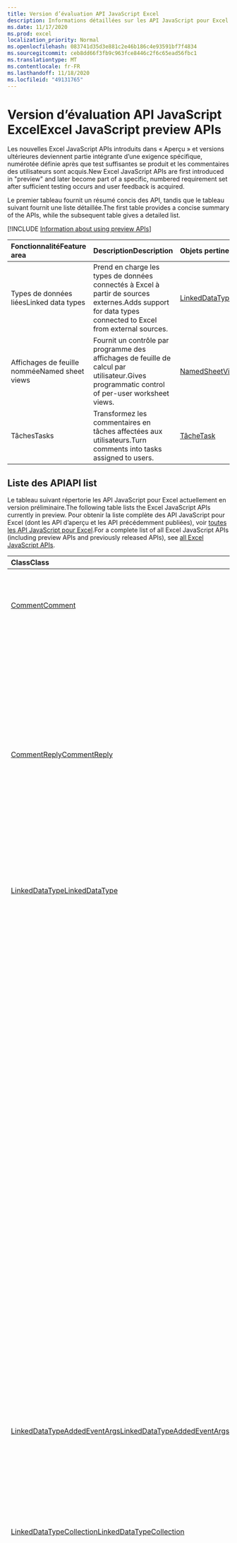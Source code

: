 ```yaml
---
title: Version d’évaluation API JavaScript Excel
description: Informations détaillées sur les API JavaScript pour Excel à venir.
ms.date: 11/17/2020
ms.prod: excel
localization_priority: Normal
ms.openlocfilehash: 083741d35d3e881c2e46b186c4e93591bf7f4834
ms.sourcegitcommit: ceb8dd66f3fb9c963fce8446c2f6c65ead56fbc1
ms.translationtype: MT
ms.contentlocale: fr-FR
ms.lasthandoff: 11/18/2020
ms.locfileid: "49131765"
---
```

# <a name="excel-javascript-preview-apis"></a><span data-ttu-id="0f1d9-103">Version d’évaluation API JavaScript Excel</span><span class="sxs-lookup"><span data-stu-id="0f1d9-103">Excel JavaScript preview APIs</span></span>

<span data-ttu-id="0f1d9-104">Les nouvelles Excel JavaScript APIs introduits dans « Aperçu » et versions ultérieures deviennent partie intégrante d’une exigence spécifique, numérotée définie après que test suffisantes se produit et les commentaires des utilisateurs sont acquis.</span><span class="sxs-lookup"><span data-stu-id="0f1d9-104">New Excel JavaScript APIs are first introduced in "preview" and later become part of a specific, numbered requirement set after sufficient testing occurs and user feedback is acquired.</span></span>

<span data-ttu-id="0f1d9-105">Le premier tableau fournit un résumé concis des API, tandis que le tableau suivant fournit une liste détaillée.</span><span class="sxs-lookup"><span data-stu-id="0f1d9-105">The first table provides a concise summary of the APIs, while the subsequent table gives a detailed list.</span></span>

[!INCLUDE [Information about using preview APIs](../../includes/using-preview-apis-host.md)]

| <span data-ttu-id="0f1d9-106">Fonctionnalité</span><span class="sxs-lookup"><span data-stu-id="0f1d9-106">Feature area</span></span> | <span data-ttu-id="0f1d9-107">Description</span><span class="sxs-lookup"><span data-stu-id="0f1d9-107">Description</span></span> | <span data-ttu-id="0f1d9-108">Objets pertinents</span><span class="sxs-lookup"><span data-stu-id="0f1d9-108">Relevant objects</span></span> |
|:--- |:--- |:--- |
| <span data-ttu-id="0f1d9-109">Types de données liées</span><span class="sxs-lookup"><span data-stu-id="0f1d9-109">Linked data types</span></span> | <span data-ttu-id="0f1d9-110">Prend en charge les types de données connectés à Excel à partir de sources externes.</span><span class="sxs-lookup"><span data-stu-id="0f1d9-110">Adds support for data types connected to Excel from external sources.</span></span> | [<span data-ttu-id="0f1d9-111">LinkedDataType</span><span class="sxs-lookup"><span data-stu-id="0f1d9-111">LinkedDataType</span></span>](/javascript/api/excel/excel.linkeddatatype)|
| <span data-ttu-id="0f1d9-112">Affichages de feuille nommée</span><span class="sxs-lookup"><span data-stu-id="0f1d9-112">Named sheet views</span></span> | <span data-ttu-id="0f1d9-113">Fournit un contrôle par programme des affichages de feuille de calcul par utilisateur.</span><span class="sxs-lookup"><span data-stu-id="0f1d9-113">Gives programmatic control of per-user worksheet views.</span></span> | [<span data-ttu-id="0f1d9-114">NamedSheetView</span><span class="sxs-lookup"><span data-stu-id="0f1d9-114">NamedSheetView</span></span>](/javascript/api/excel/excel.namedsheetview) |
| <span data-ttu-id="0f1d9-115">Tâches</span><span class="sxs-lookup"><span data-stu-id="0f1d9-115">Tasks</span></span> | <span data-ttu-id="0f1d9-116">Transformez les commentaires en tâches affectées aux utilisateurs.</span><span class="sxs-lookup"><span data-stu-id="0f1d9-116">Turn comments into tasks assigned to users.</span></span> | [<span data-ttu-id="0f1d9-117">Tâche</span><span class="sxs-lookup"><span data-stu-id="0f1d9-117">Task</span></span>](/javascript/api/excel/excel.task) |

## <a name="api-list"></a><span data-ttu-id="0f1d9-118">Liste des API</span><span class="sxs-lookup"><span data-stu-id="0f1d9-118">API list</span></span>

<span data-ttu-id="0f1d9-119">Le tableau suivant répertorie les API JavaScript pour Excel actuellement en version préliminaire.</span><span class="sxs-lookup"><span data-stu-id="0f1d9-119">The following table lists the Excel JavaScript APIs currently in preview.</span></span> <span data-ttu-id="0f1d9-120">Pour obtenir la liste complète des API JavaScript pour Excel (dont les API d’aperçu et les API précédemment publiées), voir [toutes les API JavaScript pour Excel](/javascript/api/excel?view=excel-js-preview&preserve-view=true).</span><span class="sxs-lookup"><span data-stu-id="0f1d9-120">For a complete list of all Excel JavaScript APIs (including preview APIs and previously released APIs), see [all Excel JavaScript APIs](/javascript/api/excel?view=excel-js-preview&preserve-view=true).</span></span>

| <span data-ttu-id="0f1d9-121">Class</span><span class="sxs-lookup"><span data-stu-id="0f1d9-121">Class</span></span> | <span data-ttu-id="0f1d9-122">Champs</span><span class="sxs-lookup"><span data-stu-id="0f1d9-122">Fields</span></span> | <span data-ttu-id="0f1d9-123">Description</span><span class="sxs-lookup"><span data-stu-id="0f1d9-123">Description</span></span> |
|:---|:---|:---|
|[<span data-ttu-id="0f1d9-124">Comment</span><span class="sxs-lookup"><span data-stu-id="0f1d9-124">Comment</span></span>](/javascript/api/excel/excel.comment)|[<span data-ttu-id="0f1d9-125">assignTask (email : chaîne)</span><span class="sxs-lookup"><span data-stu-id="0f1d9-125">assignTask(email: string)</span></span>](/javascript/api/excel/excel.comment#assigntask-email-)|<span data-ttu-id="0f1d9-126">Affecte la tâche jointe au commentaire à l’utilisateur donné en tant que cessionnaire unique.</span><span class="sxs-lookup"><span data-stu-id="0f1d9-126">Assigns the task attached to the comment to the given user as the sole assignee.</span></span>|
||[<span data-ttu-id="0f1d9-127">getTask()</span><span class="sxs-lookup"><span data-stu-id="0f1d9-127">getTask()</span></span>](/javascript/api/excel/excel.comment#gettask--)|<span data-ttu-id="0f1d9-128">Obtient la tâche associée à ce commentaire.</span><span class="sxs-lookup"><span data-stu-id="0f1d9-128">Gets the task associated with this comment.</span></span>|
||[<span data-ttu-id="0f1d9-129">getTaskOrNullObject()</span><span class="sxs-lookup"><span data-stu-id="0f1d9-129">getTaskOrNullObject()</span></span>](/javascript/api/excel/excel.comment#gettaskornullobject--)|<span data-ttu-id="0f1d9-130">Obtient la tâche associée à ce commentaire.</span><span class="sxs-lookup"><span data-stu-id="0f1d9-130">Gets the task associated with this comment.</span></span>|
|[<span data-ttu-id="0f1d9-131">CommentReply</span><span class="sxs-lookup"><span data-stu-id="0f1d9-131">CommentReply</span></span>](/javascript/api/excel/excel.commentreply)|[<span data-ttu-id="0f1d9-132">assignTask (email : chaîne)</span><span class="sxs-lookup"><span data-stu-id="0f1d9-132">assignTask(email: string)</span></span>](/javascript/api/excel/excel.commentreply#assigntask-email-)|<span data-ttu-id="0f1d9-133">Affecte la tâche jointe au commentaire à l’utilisateur donné en tant que cessionnaire unique.</span><span class="sxs-lookup"><span data-stu-id="0f1d9-133">Assigns the task attached to the comment to the given user as the sole assignee.</span></span>|
||[<span data-ttu-id="0f1d9-134">getTask()</span><span class="sxs-lookup"><span data-stu-id="0f1d9-134">getTask()</span></span>](/javascript/api/excel/excel.commentreply#gettask--)|<span data-ttu-id="0f1d9-135">Obtient la tâche associée à ce commentaire.</span><span class="sxs-lookup"><span data-stu-id="0f1d9-135">Gets the task associated with this comment.</span></span>|
||[<span data-ttu-id="0f1d9-136">getTaskOrNullObject()</span><span class="sxs-lookup"><span data-stu-id="0f1d9-136">getTaskOrNullObject()</span></span>](/javascript/api/excel/excel.commentreply#gettaskornullobject--)|<span data-ttu-id="0f1d9-137">Obtient la tâche associée à ce commentaire.</span><span class="sxs-lookup"><span data-stu-id="0f1d9-137">Gets the task associated with this comment.</span></span>|
|[<span data-ttu-id="0f1d9-138">LinkedDataType</span><span class="sxs-lookup"><span data-stu-id="0f1d9-138">LinkedDataType</span></span>](/javascript/api/excel/excel.linkeddatatype)|[<span data-ttu-id="0f1d9-139">dataProvider</span><span class="sxs-lookup"><span data-stu-id="0f1d9-139">dataProvider</span></span>](/javascript/api/excel/excel.linkeddatatype#dataprovider)|<span data-ttu-id="0f1d9-140">Nom du fournisseur de données pour le type de données liées.</span><span class="sxs-lookup"><span data-stu-id="0f1d9-140">The name of the data provider for the linked data type.</span></span>|
||[<span data-ttu-id="0f1d9-141">lastRefreshed</span><span class="sxs-lookup"><span data-stu-id="0f1d9-141">lastRefreshed</span></span>](/javascript/api/excel/excel.linkeddatatype#lastrefreshed)|<span data-ttu-id="0f1d9-142">Date et heure locales du fuseau horaire depuis l’ouverture du classeur lors de la dernière actualisation du type de données liées.</span><span class="sxs-lookup"><span data-stu-id="0f1d9-142">The local time-zone date and time since the workbook was opened when the linked data type was last refreshed.</span></span>|
||[<span data-ttu-id="0f1d9-143">name</span><span class="sxs-lookup"><span data-stu-id="0f1d9-143">name</span></span>](/javascript/api/excel/excel.linkeddatatype#name)|<span data-ttu-id="0f1d9-144">Nom du type de données liées.</span><span class="sxs-lookup"><span data-stu-id="0f1d9-144">The name of the linked data type.</span></span>|
||[<span data-ttu-id="0f1d9-145">periodicRefreshInterval</span><span class="sxs-lookup"><span data-stu-id="0f1d9-145">periodicRefreshInterval</span></span>](/javascript/api/excel/excel.linkeddatatype#periodicrefreshinterval)|<span data-ttu-id="0f1d9-146">Fréquence, en secondes, à laquelle le type de données liées est actualisé si `refreshMode` est défini sur « périodique ».</span><span class="sxs-lookup"><span data-stu-id="0f1d9-146">The frequency, in seconds, at which the linked data type is refreshed if `refreshMode` is set to "Periodic".</span></span>|
||[<span data-ttu-id="0f1d9-147">refreshMode</span><span class="sxs-lookup"><span data-stu-id="0f1d9-147">refreshMode</span></span>](/javascript/api/excel/excel.linkeddatatype#refreshmode)|<span data-ttu-id="0f1d9-148">Mécanisme par lequel les données du type de données liées sont récupérées.</span><span class="sxs-lookup"><span data-stu-id="0f1d9-148">The mechanism by which the data for the linked data type is retrieved.</span></span>|
||[<span data-ttu-id="0f1d9-149">serviceId</span><span class="sxs-lookup"><span data-stu-id="0f1d9-149">serviceId</span></span>](/javascript/api/excel/excel.linkeddatatype#serviceid)|<span data-ttu-id="0f1d9-150">ID unique du type de données liées.</span><span class="sxs-lookup"><span data-stu-id="0f1d9-150">The unique id of the linked data type.</span></span>|
||[<span data-ttu-id="0f1d9-151">supportedRefreshModes</span><span class="sxs-lookup"><span data-stu-id="0f1d9-151">supportedRefreshModes</span></span>](/javascript/api/excel/excel.linkeddatatype#supportedrefreshmodes)|<span data-ttu-id="0f1d9-152">Renvoie un tableau avec tous les modes d’actualisation pris en charge par le type de données liées.</span><span class="sxs-lookup"><span data-stu-id="0f1d9-152">Returns an array with all the refresh modes supported by the linked data type.</span></span>|
||[<span data-ttu-id="0f1d9-153">requestRefresh()</span><span class="sxs-lookup"><span data-stu-id="0f1d9-153">requestRefresh()</span></span>](/javascript/api/excel/excel.linkeddatatype#requestrefresh--)|<span data-ttu-id="0f1d9-154">Effectue une demande pour actualiser le type de données liées.</span><span class="sxs-lookup"><span data-stu-id="0f1d9-154">Makes a request to refresh the linked data type.</span></span>|
||[<span data-ttu-id="0f1d9-155">requestSetRefreshMode (refreshMode : Excel. LinkedDataTypeRefreshMode)</span><span class="sxs-lookup"><span data-stu-id="0f1d9-155">requestSetRefreshMode(refreshMode: Excel.LinkedDataTypeRefreshMode)</span></span>](/javascript/api/excel/excel.linkeddatatype#requestsetrefreshmode-refreshmode-)|<span data-ttu-id="0f1d9-156">Effectue une demande pour modifier le mode d’actualisation de ce type de données liées.</span><span class="sxs-lookup"><span data-stu-id="0f1d9-156">Makes a request to change the refresh mode for this linked data type.</span></span>|
|[<span data-ttu-id="0f1d9-157">LinkedDataTypeAddedEventArgs</span><span class="sxs-lookup"><span data-stu-id="0f1d9-157">LinkedDataTypeAddedEventArgs</span></span>](/javascript/api/excel/excel.linkeddatatypeaddedeventargs)|[<span data-ttu-id="0f1d9-158">serviceId</span><span class="sxs-lookup"><span data-stu-id="0f1d9-158">serviceId</span></span>](/javascript/api/excel/excel.linkeddatatypeaddedeventargs#serviceid)|<span data-ttu-id="0f1d9-159">ID unique du nouveau type de données liées.</span><span class="sxs-lookup"><span data-stu-id="0f1d9-159">The unique id of the new linked data type.</span></span>|
||[<span data-ttu-id="0f1d9-160">source</span><span class="sxs-lookup"><span data-stu-id="0f1d9-160">source</span></span>](/javascript/api/excel/excel.linkeddatatypeaddedeventargs#source)|<span data-ttu-id="0f1d9-161">Obtient la source de l’événement.</span><span class="sxs-lookup"><span data-stu-id="0f1d9-161">Gets the source of the event.</span></span>|
||[<span data-ttu-id="0f1d9-162">type</span><span class="sxs-lookup"><span data-stu-id="0f1d9-162">type</span></span>](/javascript/api/excel/excel.linkeddatatypeaddedeventargs#type)|<span data-ttu-id="0f1d9-163">Obtient le type de l’événement.</span><span class="sxs-lookup"><span data-stu-id="0f1d9-163">Gets the type of the event.</span></span>|
|[<span data-ttu-id="0f1d9-164">LinkedDataTypeCollection</span><span class="sxs-lookup"><span data-stu-id="0f1d9-164">LinkedDataTypeCollection</span></span>](/javascript/api/excel/excel.linkeddatatypecollection)|[<span data-ttu-id="0f1d9-165">getCount()</span><span class="sxs-lookup"><span data-stu-id="0f1d9-165">getCount()</span></span>](/javascript/api/excel/excel.linkeddatatypecollection#getcount--)|<span data-ttu-id="0f1d9-166">Obtient le nombre de types de données liées dans la collection.</span><span class="sxs-lookup"><span data-stu-id="0f1d9-166">Gets the number of linked data types in the collection.</span></span>|
||[<span data-ttu-id="0f1d9-167">getItem (Key : nombre)</span><span class="sxs-lookup"><span data-stu-id="0f1d9-167">getItem(key: number)</span></span>](/javascript/api/excel/excel.linkeddatatypecollection#getitem-key-)|<span data-ttu-id="0f1d9-168">Obtient un type de données liées par ID de service.</span><span class="sxs-lookup"><span data-stu-id="0f1d9-168">Gets a linked data type by service id.</span></span>|
||[<span data-ttu-id="0f1d9-169">getItemAt(index: number)</span><span class="sxs-lookup"><span data-stu-id="0f1d9-169">getItemAt(index: number)</span></span>](/javascript/api/excel/excel.linkeddatatypecollection#getitemat-index-)|<span data-ttu-id="0f1d9-170">Obtient un type de données liées par son index dans la collection.</span><span class="sxs-lookup"><span data-stu-id="0f1d9-170">Gets a linked data type by its index in the collection.</span></span>|
||[<span data-ttu-id="0f1d9-171">getItemOrNullObject (Key : nombre)</span><span class="sxs-lookup"><span data-stu-id="0f1d9-171">getItemOrNullObject(key: number)</span></span>](/javascript/api/excel/excel.linkeddatatypecollection#getitemornullobject-key-)|<span data-ttu-id="0f1d9-172">Obtient un type de données liées par ID.</span><span class="sxs-lookup"><span data-stu-id="0f1d9-172">Gets a linked data type by ID.</span></span>|
||[<span data-ttu-id="0f1d9-173">items</span><span class="sxs-lookup"><span data-stu-id="0f1d9-173">items</span></span>](/javascript/api/excel/excel.linkeddatatypecollection#items)|<span data-ttu-id="0f1d9-174">Obtient l’élément enfant chargé dans cette collection de sites.</span><span class="sxs-lookup"><span data-stu-id="0f1d9-174">Gets the loaded child items in this collection.</span></span>|
||[<span data-ttu-id="0f1d9-175">requestRefreshAll()</span><span class="sxs-lookup"><span data-stu-id="0f1d9-175">requestRefreshAll()</span></span>](/javascript/api/excel/excel.linkeddatatypecollection#requestrefreshall--)|<span data-ttu-id="0f1d9-176">Effectue une demande d’actualisation de tous les types de données liées dans la collection.</span><span class="sxs-lookup"><span data-stu-id="0f1d9-176">Makes a request to refresh all the linked data types in the collection.</span></span>|
|[<span data-ttu-id="0f1d9-177">NamedSheetView</span><span class="sxs-lookup"><span data-stu-id="0f1d9-177">NamedSheetView</span></span>](/javascript/api/excel/excel.namedsheetview)|[<span data-ttu-id="0f1d9-178">activate()</span><span class="sxs-lookup"><span data-stu-id="0f1d9-178">activate()</span></span>](/javascript/api/excel/excel.namedsheetview#activate--)|<span data-ttu-id="0f1d9-179">Active l’affichage tableau.</span><span class="sxs-lookup"><span data-stu-id="0f1d9-179">Activates this sheet view.</span></span>|
||[<span data-ttu-id="0f1d9-180">delete()</span><span class="sxs-lookup"><span data-stu-id="0f1d9-180">delete()</span></span>](/javascript/api/excel/excel.namedsheetview#delete--)|<span data-ttu-id="0f1d9-181">Supprime l’affichage tableau de la feuille de calcul.</span><span class="sxs-lookup"><span data-stu-id="0f1d9-181">Removes the sheet view from the worksheet.</span></span>|
||[<span data-ttu-id="0f1d9-182">doublon (Name ?: String)</span><span class="sxs-lookup"><span data-stu-id="0f1d9-182">duplicate(name?: string)</span></span>](/javascript/api/excel/excel.namedsheetview#duplicate-name-)|<span data-ttu-id="0f1d9-183">Crée une copie de l’affichage de cette feuille.</span><span class="sxs-lookup"><span data-stu-id="0f1d9-183">Creates a copy of this sheet view.</span></span>|
||[<span data-ttu-id="0f1d9-184">name</span><span class="sxs-lookup"><span data-stu-id="0f1d9-184">name</span></span>](/javascript/api/excel/excel.namedsheetview#name)|<span data-ttu-id="0f1d9-185">Obtient ou définit le nom de l’affichage tableau.</span><span class="sxs-lookup"><span data-stu-id="0f1d9-185">Gets or sets the name of the sheet view.</span></span>|
|[<span data-ttu-id="0f1d9-186">NamedSheetViewCollection</span><span class="sxs-lookup"><span data-stu-id="0f1d9-186">NamedSheetViewCollection</span></span>](/javascript/api/excel/excel.namedsheetviewcollection)|[<span data-ttu-id="0f1d9-187">add(name: string)</span><span class="sxs-lookup"><span data-stu-id="0f1d9-187">add(name: string)</span></span>](/javascript/api/excel/excel.namedsheetviewcollection#add-name-)|<span data-ttu-id="0f1d9-188">Crée une nouvelle vue de feuille portant le nom donné.</span><span class="sxs-lookup"><span data-stu-id="0f1d9-188">Creates a new sheet view with the given name.</span></span>|
||[<span data-ttu-id="0f1d9-189">enterTemporary()</span><span class="sxs-lookup"><span data-stu-id="0f1d9-189">enterTemporary()</span></span>](/javascript/api/excel/excel.namedsheetviewcollection#entertemporary--)|<span data-ttu-id="0f1d9-190">Crée et active un nouvel affichage de tableau temporaire.</span><span class="sxs-lookup"><span data-stu-id="0f1d9-190">Creates and activates a new temporary sheet view.</span></span>|
||[<span data-ttu-id="0f1d9-191">Exit ()</span><span class="sxs-lookup"><span data-stu-id="0f1d9-191">exit()</span></span>](/javascript/api/excel/excel.namedsheetviewcollection#exit--)|<span data-ttu-id="0f1d9-192">Quitte l’affichage de la feuille active.</span><span class="sxs-lookup"><span data-stu-id="0f1d9-192">Exits the currently active sheet view.</span></span>|
||[<span data-ttu-id="0f1d9-193">getActive()</span><span class="sxs-lookup"><span data-stu-id="0f1d9-193">getActive()</span></span>](/javascript/api/excel/excel.namedsheetviewcollection#getactive--)|<span data-ttu-id="0f1d9-194">Obtient l’affichage de la feuille actuellement actif de la feuille de calcul.</span><span class="sxs-lookup"><span data-stu-id="0f1d9-194">Gets the worksheet's currently active sheet view.</span></span>|
||[<span data-ttu-id="0f1d9-195">getCount()</span><span class="sxs-lookup"><span data-stu-id="0f1d9-195">getCount()</span></span>](/javascript/api/excel/excel.namedsheetviewcollection#getcount--)|<span data-ttu-id="0f1d9-196">Obtient le nombre d’affichages de feuille dans cette feuille de calcul.</span><span class="sxs-lookup"><span data-stu-id="0f1d9-196">Gets the number of sheet views in this worksheet.</span></span>|
||[<span data-ttu-id="0f1d9-197">getItem(key: string)</span><span class="sxs-lookup"><span data-stu-id="0f1d9-197">getItem(key: string)</span></span>](/javascript/api/excel/excel.namedsheetviewcollection#getitem-key-)|<span data-ttu-id="0f1d9-198">Obtient un affichage tableau à l’aide de son nom.</span><span class="sxs-lookup"><span data-stu-id="0f1d9-198">Gets a sheet view using its name.</span></span>|
||[<span data-ttu-id="0f1d9-199">getItemAt(index: number)</span><span class="sxs-lookup"><span data-stu-id="0f1d9-199">getItemAt(index: number)</span></span>](/javascript/api/excel/excel.namedsheetviewcollection#getitemat-index-)|<span data-ttu-id="0f1d9-200">Obtient un affichage feuille par son index dans la collection.</span><span class="sxs-lookup"><span data-stu-id="0f1d9-200">Gets a sheet view by its index in the collection.</span></span>|
||[<span data-ttu-id="0f1d9-201">items</span><span class="sxs-lookup"><span data-stu-id="0f1d9-201">items</span></span>](/javascript/api/excel/excel.namedsheetviewcollection#items)|<span data-ttu-id="0f1d9-202">Obtient l’élément enfant chargé dans cette collection de sites.</span><span class="sxs-lookup"><span data-stu-id="0f1d9-202">Gets the loaded child items in this collection.</span></span>|
|[<span data-ttu-id="0f1d9-203">PivotLayout</span><span class="sxs-lookup"><span data-stu-id="0f1d9-203">PivotLayout</span></span>](/javascript/api/excel/excel.pivotlayout)|[<span data-ttu-id="0f1d9-204">altTextDescription</span><span class="sxs-lookup"><span data-stu-id="0f1d9-204">altTextDescription</span></span>](/javascript/api/excel/excel.pivotlayout#alttextdescription)|<span data-ttu-id="0f1d9-205">Description du texte de remplacement du tableau croisé dynamique.</span><span class="sxs-lookup"><span data-stu-id="0f1d9-205">The alt text description of the PivotTable.</span></span>|
||[<span data-ttu-id="0f1d9-206">altTextTitle</span><span class="sxs-lookup"><span data-stu-id="0f1d9-206">altTextTitle</span></span>](/javascript/api/excel/excel.pivotlayout#alttexttitle)|<span data-ttu-id="0f1d9-207">Titre de texte de remplacement du tableau croisé dynamique.</span><span class="sxs-lookup"><span data-stu-id="0f1d9-207">The alt text title of the PivotTable.</span></span>|
||[<span data-ttu-id="0f1d9-208">displayBlankLineAfterEachItem (Display : Boolean)</span><span class="sxs-lookup"><span data-stu-id="0f1d9-208">displayBlankLineAfterEachItem(display: boolean)</span></span>](/javascript/api/excel/excel.pivotlayout#displayblanklineaftereachitem-display-)|<span data-ttu-id="0f1d9-209">Définit si une ligne vide doit être affichée après chaque élément.</span><span class="sxs-lookup"><span data-stu-id="0f1d9-209">Sets whether or not to display a blank line after each item.</span></span>|
||[<span data-ttu-id="0f1d9-210">emptyCellText</span><span class="sxs-lookup"><span data-stu-id="0f1d9-210">emptyCellText</span></span>](/javascript/api/excel/excel.pivotlayout#emptycelltext)|<span data-ttu-id="0f1d9-211">Texte qui est rempli automatiquement dans une cellule vide du tableau croisé dynamique si `fillEmptyCells == true` .</span><span class="sxs-lookup"><span data-stu-id="0f1d9-211">The text that is automatically filled into any empty cell in the PivotTable if `fillEmptyCells == true`.</span></span>|
||[<span data-ttu-id="0f1d9-212">fillEmptyCells</span><span class="sxs-lookup"><span data-stu-id="0f1d9-212">fillEmptyCells</span></span>](/javascript/api/excel/excel.pivotlayout#fillemptycells)|<span data-ttu-id="0f1d9-213">Indique si les cellules vides dans le tableau croisé dynamique doivent être renseignées avec le `emptyCellText` .</span><span class="sxs-lookup"><span data-stu-id="0f1d9-213">Specifies whether empty cells in the PivotTable should be populated with the `emptyCellText`.</span></span>|
||[<span data-ttu-id="0f1d9-214">getCell(dataHierarchy: DataPivotHierarchy \| string, rowItems: Array<PivotItem \| string>, columnItems: Array<PivotItem \| string>)</span><span class="sxs-lookup"><span data-stu-id="0f1d9-214">getCell(dataHierarchy: DataPivotHierarchy \| string, rowItems: Array<PivotItem \| string>, columnItems: Array<PivotItem \| string>)</span></span>](/javascript/api/excel/excel.pivotlayout#getcell-datahierarchy--rowitems--columnitems-)|<span data-ttu-id="0f1d9-215">Obtient une cellule unique dans le tableau croisé dynamique basé sur une hiérarchie de données ainsi que les éléments de ligne et de colonne de leurs hiérarchies respectives.</span><span class="sxs-lookup"><span data-stu-id="0f1d9-215">Gets a unique cell in the PivotTable based on a data hierarchy and the row and column items of their respective hierarchies.</span></span>|
||[<span data-ttu-id="0f1d9-216">pivotStyle</span><span class="sxs-lookup"><span data-stu-id="0f1d9-216">pivotStyle</span></span>](/javascript/api/excel/excel.pivotlayout#pivotstyle)|<span data-ttu-id="0f1d9-217">Style appliqué au tableau croisé dynamique.</span><span class="sxs-lookup"><span data-stu-id="0f1d9-217">The style applied to the PivotTable.</span></span>|
||[<span data-ttu-id="0f1d9-218">repeatAllItemLabels (repeatLabels : booléen)</span><span class="sxs-lookup"><span data-stu-id="0f1d9-218">repeatAllItemLabels(repeatLabels: boolean)</span></span>](/javascript/api/excel/excel.pivotlayout#repeatallitemlabels-repeatlabels-)|<span data-ttu-id="0f1d9-219">Définit le paramètre « répéter toutes les étiquettes d’éléments » sur tous les champs du tableau croisé dynamique.</span><span class="sxs-lookup"><span data-stu-id="0f1d9-219">Sets the "repeat all item labels" setting across all fields in the PivotTable.</span></span>|
||[<span data-ttu-id="0f1d9-220">setStyle (style : String \| PivotTableStyle \| BuiltInPivotTableStyle)</span><span class="sxs-lookup"><span data-stu-id="0f1d9-220">setStyle(style: string \| PivotTableStyle \| BuiltInPivotTableStyle)</span></span>](/javascript/api/excel/excel.pivotlayout#setstyle-style-)|<span data-ttu-id="0f1d9-221">Définit le style appliqué au tableau croisé dynamique.</span><span class="sxs-lookup"><span data-stu-id="0f1d9-221">Sets the style applied to the PivotTable.</span></span>|
||[<span data-ttu-id="0f1d9-222">showFieldHeaders</span><span class="sxs-lookup"><span data-stu-id="0f1d9-222">showFieldHeaders</span></span>](/javascript/api/excel/excel.pivotlayout#showfieldheaders)|<span data-ttu-id="0f1d9-223">Indique si le tableau croisé dynamique affiche les en-têtes de champ (légendes de champ et listes déroulantes de filtre).</span><span class="sxs-lookup"><span data-stu-id="0f1d9-223">Specifies whether the PivotTable displays field headers (field captions and filter drop-downs).</span></span>|
|[<span data-ttu-id="0f1d9-224">PivotTable</span><span class="sxs-lookup"><span data-stu-id="0f1d9-224">PivotTable</span></span>](/javascript/api/excel/excel.pivottable)|[<span data-ttu-id="0f1d9-225">refreshOnOpen</span><span class="sxs-lookup"><span data-stu-id="0f1d9-225">refreshOnOpen</span></span>](/javascript/api/excel/excel.pivottable#refreshonopen)|<span data-ttu-id="0f1d9-226">Indique si le tableau croisé dynamique est actualisé lors de l’ouverture du classeur.</span><span class="sxs-lookup"><span data-stu-id="0f1d9-226">Specifies whether the PivotTable refreshes when the workbook opens.</span></span>|
|[<span data-ttu-id="0f1d9-227">Range</span><span class="sxs-lookup"><span data-stu-id="0f1d9-227">Range</span></span>](/javascript/api/excel/excel.range)|[<span data-ttu-id="0f1d9-228">getPrecedents()</span><span class="sxs-lookup"><span data-stu-id="0f1d9-228">getPrecedents()</span></span>](/javascript/api/excel/excel.range#getprecedents--)|<span data-ttu-id="0f1d9-229">Renvoie un `WorkbookRangeAreas` Object qui représente la plage contenant tous les antécédents d’une cellule dans une même feuille de calcul ou dans plusieurs feuilles de calcul.</span><span class="sxs-lookup"><span data-stu-id="0f1d9-229">Returns a `WorkbookRangeAreas` object that represents the range containing all the precedents of a cell in same worksheet or in multiple worksheets.</span></span>|
|[<span data-ttu-id="0f1d9-230">RefreshModeChangedEventArgs</span><span class="sxs-lookup"><span data-stu-id="0f1d9-230">RefreshModeChangedEventArgs</span></span>](/javascript/api/excel/excel.refreshmodechangedeventargs)|[<span data-ttu-id="0f1d9-231">refreshMode</span><span class="sxs-lookup"><span data-stu-id="0f1d9-231">refreshMode</span></span>](/javascript/api/excel/excel.refreshmodechangedeventargs#refreshmode)|<span data-ttu-id="0f1d9-232">Mode d’actualisation du type de données liées.</span><span class="sxs-lookup"><span data-stu-id="0f1d9-232">The linked data type refresh mode.</span></span>|
||[<span data-ttu-id="0f1d9-233">serviceId</span><span class="sxs-lookup"><span data-stu-id="0f1d9-233">serviceId</span></span>](/javascript/api/excel/excel.refreshmodechangedeventargs#serviceid)|<span data-ttu-id="0f1d9-234">ID unique de l’objet dont le mode d’actualisation a été modifié.</span><span class="sxs-lookup"><span data-stu-id="0f1d9-234">The unique id of the object whose refresh mode was changed.</span></span>|
||[<span data-ttu-id="0f1d9-235">source</span><span class="sxs-lookup"><span data-stu-id="0f1d9-235">source</span></span>](/javascript/api/excel/excel.refreshmodechangedeventargs#source)|<span data-ttu-id="0f1d9-236">Obtient la source de l’événement.</span><span class="sxs-lookup"><span data-stu-id="0f1d9-236">Gets the source of the event.</span></span>|
||[<span data-ttu-id="0f1d9-237">type</span><span class="sxs-lookup"><span data-stu-id="0f1d9-237">type</span></span>](/javascript/api/excel/excel.refreshmodechangedeventargs#type)|<span data-ttu-id="0f1d9-238">Obtient le type de l’événement.</span><span class="sxs-lookup"><span data-stu-id="0f1d9-238">Gets the type of the event.</span></span>|
|[<span data-ttu-id="0f1d9-239">RefreshRequestCompletedEventArgs</span><span class="sxs-lookup"><span data-stu-id="0f1d9-239">RefreshRequestCompletedEventArgs</span></span>](/javascript/api/excel/excel.refreshrequestcompletedeventargs)|[<span data-ttu-id="0f1d9-240">Actualisé</span><span class="sxs-lookup"><span data-stu-id="0f1d9-240">refreshed</span></span>](/javascript/api/excel/excel.refreshrequestcompletedeventargs#refreshed)|<span data-ttu-id="0f1d9-241">Indique si la demande d’actualisation a réussi.</span><span class="sxs-lookup"><span data-stu-id="0f1d9-241">Indicates if the request to refresh was successful.</span></span>|
||[<span data-ttu-id="0f1d9-242">serviceId</span><span class="sxs-lookup"><span data-stu-id="0f1d9-242">serviceId</span></span>](/javascript/api/excel/excel.refreshrequestcompletedeventargs#serviceid)|<span data-ttu-id="0f1d9-243">ID unique de l’objet dont la demande d’actualisation a été exécutée.</span><span class="sxs-lookup"><span data-stu-id="0f1d9-243">The unique id of the object whose refresh request was completed.</span></span>|
||[<span data-ttu-id="0f1d9-244">source</span><span class="sxs-lookup"><span data-stu-id="0f1d9-244">source</span></span>](/javascript/api/excel/excel.refreshrequestcompletedeventargs#source)|<span data-ttu-id="0f1d9-245">Obtient la source de l’événement.</span><span class="sxs-lookup"><span data-stu-id="0f1d9-245">Gets the source of the event.</span></span>|
||[<span data-ttu-id="0f1d9-246">type</span><span class="sxs-lookup"><span data-stu-id="0f1d9-246">type</span></span>](/javascript/api/excel/excel.refreshrequestcompletedeventargs#type)|<span data-ttu-id="0f1d9-247">Obtient le type de l’événement.</span><span class="sxs-lookup"><span data-stu-id="0f1d9-247">Gets the type of the event.</span></span>|
||[<span data-ttu-id="0f1d9-248">affichés</span><span class="sxs-lookup"><span data-stu-id="0f1d9-248">warnings</span></span>](/javascript/api/excel/excel.refreshrequestcompletedeventargs#warnings)|<span data-ttu-id="0f1d9-249">Tableau qui contient tous les avertissements générés à partir de la demande d’actualisation.</span><span class="sxs-lookup"><span data-stu-id="0f1d9-249">An array that contains any warnings generated from the refresh request.</span></span>|
|[<span data-ttu-id="0f1d9-250">ShapeCollection</span><span class="sxs-lookup"><span data-stu-id="0f1d9-250">ShapeCollection</span></span>](/javascript/api/excel/excel.shapecollection)|[<span data-ttu-id="0f1d9-251">addSvg(xml: string)</span><span class="sxs-lookup"><span data-stu-id="0f1d9-251">addSvg(xml: string)</span></span>](/javascript/api/excel/excel.shapecollection#addsvg-xml-)|<span data-ttu-id="0f1d9-252">Crée un graphique de fichiers SVG (SVG) à partir d’une chaîne XML et il est ajouté à la feuille de calcul.</span><span class="sxs-lookup"><span data-stu-id="0f1d9-252">Creates a scalable vector graphic (SVG) from an XML string and adds it to the worksheet.</span></span>|
|[<span data-ttu-id="0f1d9-253">Segment</span><span class="sxs-lookup"><span data-stu-id="0f1d9-253">Slicer</span></span>](/javascript/api/excel/excel.slicer)|[<span data-ttu-id="0f1d9-254">nameInFormula</span><span class="sxs-lookup"><span data-stu-id="0f1d9-254">nameInFormula</span></span>](/javascript/api/excel/excel.slicer#nameinformula)|<span data-ttu-id="0f1d9-255">Représente le nom du segment utilisé dans la formule.</span><span class="sxs-lookup"><span data-stu-id="0f1d9-255">Represents the slicer name used in the formula.</span></span>|
||[<span data-ttu-id="0f1d9-256">slicerStyle</span><span class="sxs-lookup"><span data-stu-id="0f1d9-256">slicerStyle</span></span>](/javascript/api/excel/excel.slicer#slicerstyle)|<span data-ttu-id="0f1d9-257">Style appliqué au Slicer.</span><span class="sxs-lookup"><span data-stu-id="0f1d9-257">The style applied to the Slicer.</span></span>|
||[<span data-ttu-id="0f1d9-258">setStyle (style : String \| SlicerStyle \| BuiltInSlicerStyle)</span><span class="sxs-lookup"><span data-stu-id="0f1d9-258">setStyle(style: string \| SlicerStyle \| BuiltInSlicerStyle)</span></span>](/javascript/api/excel/excel.slicer#setstyle-style-)|<span data-ttu-id="0f1d9-259">Définit le style appliqué au segment.</span><span class="sxs-lookup"><span data-stu-id="0f1d9-259">Sets the style applied to the slicer.</span></span>|
|[<span data-ttu-id="0f1d9-260">Table</span><span class="sxs-lookup"><span data-stu-id="0f1d9-260">Table</span></span>](/javascript/api/excel/excel.table)|[<span data-ttu-id="0f1d9-261">clearStyle()</span><span class="sxs-lookup"><span data-stu-id="0f1d9-261">clearStyle()</span></span>](/javascript/api/excel/excel.table#clearstyle--)|<span data-ttu-id="0f1d9-262">Modifie le tableau pour utiliser le style de tableau par défaut.</span><span class="sxs-lookup"><span data-stu-id="0f1d9-262">Changes the table to use the default table style.</span></span>|
||[<span data-ttu-id="0f1d9-263">onFiltered</span><span class="sxs-lookup"><span data-stu-id="0f1d9-263">onFiltered</span></span>](/javascript/api/excel/excel.table#onfiltered)|<span data-ttu-id="0f1d9-264">Se produit lorsque le filtre est appliqué sur une table spécifique.</span><span class="sxs-lookup"><span data-stu-id="0f1d9-264">Occurs when filter is applied on a specific table.</span></span>|
||[<span data-ttu-id="0f1d9-265">tableStyle</span><span class="sxs-lookup"><span data-stu-id="0f1d9-265">tableStyle</span></span>](/javascript/api/excel/excel.table#tablestyle)|<span data-ttu-id="0f1d9-266">Style appliqué au tableau.</span><span class="sxs-lookup"><span data-stu-id="0f1d9-266">The style applied to the Table.</span></span>|
||[<span data-ttu-id="0f1d9-267">setStyle (style : String \| TableStyle \| BuiltInTableStyle)</span><span class="sxs-lookup"><span data-stu-id="0f1d9-267">setStyle(style: string \| TableStyle \| BuiltInTableStyle)</span></span>](/javascript/api/excel/excel.table#setstyle-style-)|<span data-ttu-id="0f1d9-268">Définit le style appliqué au tableau.</span><span class="sxs-lookup"><span data-stu-id="0f1d9-268">Sets the style applied to the table.</span></span>|
|[<span data-ttu-id="0f1d9-269">TableCollection</span><span class="sxs-lookup"><span data-stu-id="0f1d9-269">TableCollection</span></span>](/javascript/api/excel/excel.tablecollection)|[<span data-ttu-id="0f1d9-270">onFiltered</span><span class="sxs-lookup"><span data-stu-id="0f1d9-270">onFiltered</span></span>](/javascript/api/excel/excel.tablecollection#onfiltered)|<span data-ttu-id="0f1d9-271">Se produit lorsque le filtre est appliqué sur n’importe quel tableau dans un classeur ou une feuille de calcul.</span><span class="sxs-lookup"><span data-stu-id="0f1d9-271">Occurs when filter is applied on any table in a workbook, or a worksheet.</span></span>|
|[<span data-ttu-id="0f1d9-272">TableFilteredEventArgs</span><span class="sxs-lookup"><span data-stu-id="0f1d9-272">TableFilteredEventArgs</span></span>](/javascript/api/excel/excel.tablefilteredeventargs)|[<span data-ttu-id="0f1d9-273">tableId</span><span class="sxs-lookup"><span data-stu-id="0f1d9-273">tableId</span></span>](/javascript/api/excel/excel.tablefilteredeventargs#tableid)|<span data-ttu-id="0f1d9-274">Obtient l’ID de la table dans laquelle le filtre est appliqué.</span><span class="sxs-lookup"><span data-stu-id="0f1d9-274">Gets the id of the table in which the filter is applied.</span></span>|
||[<span data-ttu-id="0f1d9-275">type</span><span class="sxs-lookup"><span data-stu-id="0f1d9-275">type</span></span>](/javascript/api/excel/excel.tablefilteredeventargs#type)|<span data-ttu-id="0f1d9-276">Obtient le type de l’événement.</span><span class="sxs-lookup"><span data-stu-id="0f1d9-276">Gets the type of the event.</span></span>|
||[<span data-ttu-id="0f1d9-277">worksheetId</span><span class="sxs-lookup"><span data-stu-id="0f1d9-277">worksheetId</span></span>](/javascript/api/excel/excel.tablefilteredeventargs#worksheetid)|<span data-ttu-id="0f1d9-278">Obtient l’ID de la feuille de calcul qui contient le tableau.</span><span class="sxs-lookup"><span data-stu-id="0f1d9-278">Gets the id of the worksheet which contains the table.</span></span>|
|[<span data-ttu-id="0f1d9-279">Tâche</span><span class="sxs-lookup"><span data-stu-id="0f1d9-279">Task</span></span>](/javascript/api/excel/excel.task)|[<span data-ttu-id="0f1d9-280">addAssignee (email : chaîne)</span><span class="sxs-lookup"><span data-stu-id="0f1d9-280">addAssignee(email: string)</span></span>](/javascript/api/excel/excel.task#addassignee-email-)|<span data-ttu-id="0f1d9-281">Ajoute un cessionnaire à la tâche.</span><span class="sxs-lookup"><span data-stu-id="0f1d9-281">Adds an assignee to the task.</span></span>|
||[<span data-ttu-id="0f1d9-282">applyChanges (taskChanges : Excel. TaskChanges)</span><span class="sxs-lookup"><span data-stu-id="0f1d9-282">applyChanges(taskChanges: Excel.TaskChanges)</span></span>](/javascript/api/excel/excel.task#applychanges-taskchanges-)|<span data-ttu-id="0f1d9-283">Applique les modifications apportées à la tâche.</span><span class="sxs-lookup"><span data-stu-id="0f1d9-283">Applies the given changes to the task.</span></span>|
||[<span data-ttu-id="0f1d9-284">utilisateurs</span><span class="sxs-lookup"><span data-stu-id="0f1d9-284">assignees</span></span>](/javascript/api/excel/excel.task#assignees)|<span data-ttu-id="0f1d9-285">Obtient les utilisateurs auxquels la tâche est affectée.</span><span class="sxs-lookup"><span data-stu-id="0f1d9-285">Gets the users to whom the task is assigned.</span></span>|
||[<span data-ttu-id="0f1d9-286">comment</span><span class="sxs-lookup"><span data-stu-id="0f1d9-286">comment</span></span>](/javascript/api/excel/excel.task#comment)|<span data-ttu-id="0f1d9-287">Obtient le commentaire associé à la tâche.</span><span class="sxs-lookup"><span data-stu-id="0f1d9-287">Gets the comment associated with the task.</span></span>|
||[<span data-ttu-id="0f1d9-288">dueDate</span><span class="sxs-lookup"><span data-stu-id="0f1d9-288">dueDate</span></span>](/javascript/api/excel/excel.task#duedate)|<span data-ttu-id="0f1d9-289">Obtient la date et l’heure d’échéance de la tâche.</span><span class="sxs-lookup"><span data-stu-id="0f1d9-289">Gets the date and time the task is due.</span></span>|
||[<span data-ttu-id="0f1d9-290">historyRecords</span><span class="sxs-lookup"><span data-stu-id="0f1d9-290">historyRecords</span></span>](/javascript/api/excel/excel.task#historyrecords)|<span data-ttu-id="0f1d9-291">Obtient les enregistrements d’historique de la tâche.</span><span class="sxs-lookup"><span data-stu-id="0f1d9-291">Gets the history records of the task.</span></span>|
||[<span data-ttu-id="0f1d9-292">id</span><span class="sxs-lookup"><span data-stu-id="0f1d9-292">id</span></span>](/javascript/api/excel/excel.task#id)|<span data-ttu-id="0f1d9-293">Obtient l’ID de la tâche.</span><span class="sxs-lookup"><span data-stu-id="0f1d9-293">Gets the id of the task.</span></span>|
||[<span data-ttu-id="0f1d9-294">percentComplete</span><span class="sxs-lookup"><span data-stu-id="0f1d9-294">percentComplete</span></span>](/javascript/api/excel/excel.task#percentcomplete)|<span data-ttu-id="0f1d9-295">Obtient le pourcentage d’achèvement de la tâche.</span><span class="sxs-lookup"><span data-stu-id="0f1d9-295">Gets the completion percentage of the task.</span></span>|
||[<span data-ttu-id="0f1d9-296">priorité</span><span class="sxs-lookup"><span data-stu-id="0f1d9-296">priority</span></span>](/javascript/api/excel/excel.task#priority)|<span data-ttu-id="0f1d9-297">Obtient la priorité de la tâche.</span><span class="sxs-lookup"><span data-stu-id="0f1d9-297">Gets the priority of the task.</span></span>|
||[<span data-ttu-id="0f1d9-298">startDate</span><span class="sxs-lookup"><span data-stu-id="0f1d9-298">startDate</span></span>](/javascript/api/excel/excel.task#startdate)|<span data-ttu-id="0f1d9-299">Obtient la date et l’heure de début de la tâche.</span><span class="sxs-lookup"><span data-stu-id="0f1d9-299">Gets the date and time the task should start.</span></span>|
||[<span data-ttu-id="0f1d9-300">title</span><span class="sxs-lookup"><span data-stu-id="0f1d9-300">title</span></span>](/javascript/api/excel/excel.task#title)|<span data-ttu-id="0f1d9-301">Obtient le titre de la tâche.</span><span class="sxs-lookup"><span data-stu-id="0f1d9-301">Gets title of the task.</span></span>|
||[<span data-ttu-id="0f1d9-302">removeAllAssignees()</span><span class="sxs-lookup"><span data-stu-id="0f1d9-302">removeAllAssignees()</span></span>](/javascript/api/excel/excel.task#removeallassignees--)|<span data-ttu-id="0f1d9-303">Supprime tous les utilisateurs de la tâche.</span><span class="sxs-lookup"><span data-stu-id="0f1d9-303">Removes all assignees from the task.</span></span>|
||[<span data-ttu-id="0f1d9-304">removeAssignee (email : chaîne)</span><span class="sxs-lookup"><span data-stu-id="0f1d9-304">removeAssignee(email: string)</span></span>](/javascript/api/excel/excel.task#removeassignee-email-)|<span data-ttu-id="0f1d9-305">Supprime une personne affectée de la tâche.</span><span class="sxs-lookup"><span data-stu-id="0f1d9-305">Removes an assignee from the task.</span></span>|
||[<span data-ttu-id="0f1d9-306">setPercentComplete (percentComplete : Number)</span><span class="sxs-lookup"><span data-stu-id="0f1d9-306">setPercentComplete(percentComplete: number)</span></span>](/javascript/api/excel/excel.task#setpercentcomplete-percentcomplete-)|<span data-ttu-id="0f1d9-307">Modifie l’exécution de la tâche.</span><span class="sxs-lookup"><span data-stu-id="0f1d9-307">Changes the completion of the task.</span></span>|
||[<span data-ttu-id="0f1d9-308">setPriority (priorité : nombre)</span><span class="sxs-lookup"><span data-stu-id="0f1d9-308">setPriority(priority: number)</span></span>](/javascript/api/excel/excel.task#setpriority-priority-)|<span data-ttu-id="0f1d9-309">Modifie la priorité de la tâche.</span><span class="sxs-lookup"><span data-stu-id="0f1d9-309">Changes the priority of the task.</span></span>|
||[<span data-ttu-id="0f1d9-310">setStartDateAndDueDate (DateDébut : date, dueDate : date)</span><span class="sxs-lookup"><span data-stu-id="0f1d9-310">setStartDateAndDueDate(startDate: Date, dueDate: Date)</span></span>](/javascript/api/excel/excel.task#setstartdateandduedate-startdate--duedate-)|<span data-ttu-id="0f1d9-311">Modifie le début et les dates d’échéance de la tâche.</span><span class="sxs-lookup"><span data-stu-id="0f1d9-311">Changes the start and the due dates of the task.</span></span>|
||[<span data-ttu-id="0f1d9-312">setTitle (titre : chaîne)</span><span class="sxs-lookup"><span data-stu-id="0f1d9-312">setTitle(title: string)</span></span>](/javascript/api/excel/excel.task#settitle-title-)|<span data-ttu-id="0f1d9-313">Modifie le titre de la tâche.</span><span class="sxs-lookup"><span data-stu-id="0f1d9-313">Changes the title of the task.</span></span>|
|[<span data-ttu-id="0f1d9-314">TaskChanges</span><span class="sxs-lookup"><span data-stu-id="0f1d9-314">TaskChanges</span></span>](/javascript/api/excel/excel.taskchanges)|[<span data-ttu-id="0f1d9-315">dueDate</span><span class="sxs-lookup"><span data-stu-id="0f1d9-315">dueDate</span></span>](/javascript/api/excel/excel.taskchanges#duedate)|<span data-ttu-id="0f1d9-316">Définit une nouvelle date d’échéance pour la tâche, au format de fuseau horaire UTC.</span><span class="sxs-lookup"><span data-stu-id="0f1d9-316">Sets a new due date for the task, in UTC time zone.</span></span>|
||[<span data-ttu-id="0f1d9-317">emailsToAssign</span><span class="sxs-lookup"><span data-stu-id="0f1d9-317">emailsToAssign</span></span>](/javascript/api/excel/excel.taskchanges#emailstoassign)|<span data-ttu-id="0f1d9-318">Définit les adresses de messagerie des utilisateurs à affecter à la tâche.</span><span class="sxs-lookup"><span data-stu-id="0f1d9-318">Sets email addresses of the users to assign to the task.</span></span>|
||[<span data-ttu-id="0f1d9-319">emailsToUnassign</span><span class="sxs-lookup"><span data-stu-id="0f1d9-319">emailsToUnassign</span></span>](/javascript/api/excel/excel.taskchanges#emailstounassign)|<span data-ttu-id="0f1d9-320">Définit les adresses de messagerie des utilisateurs dont l’affectation doit être désaffectée de la tâche.</span><span class="sxs-lookup"><span data-stu-id="0f1d9-320">Sets email addresses of the users to unassign from the task.</span></span>|
||[<span data-ttu-id="0f1d9-321">percentComplete</span><span class="sxs-lookup"><span data-stu-id="0f1d9-321">percentComplete</span></span>](/javascript/api/excel/excel.taskchanges#percentcomplete)|<span data-ttu-id="0f1d9-322">Définit un nouveau pourcentage d’achèvement de la tâche.</span><span class="sxs-lookup"><span data-stu-id="0f1d9-322">Sets a new completion percentage for the task.</span></span>|
||[<span data-ttu-id="0f1d9-323">priorité</span><span class="sxs-lookup"><span data-stu-id="0f1d9-323">priority</span></span>](/javascript/api/excel/excel.taskchanges#priority)|<span data-ttu-id="0f1d9-324">Définit une nouvelle priorité pour la tâche.</span><span class="sxs-lookup"><span data-stu-id="0f1d9-324">Sets a new priority for the task.</span></span>|
||[<span data-ttu-id="0f1d9-325">removeAllPreviousAssignees</span><span class="sxs-lookup"><span data-stu-id="0f1d9-325">removeAllPreviousAssignees</span></span>](/javascript/api/excel/excel.taskchanges#removeallpreviousassignees)|<span data-ttu-id="0f1d9-326">Définit si la modification doit supprimer tous les utilisateurs précédents de la tâche.</span><span class="sxs-lookup"><span data-stu-id="0f1d9-326">Sets if the change should remove all previous assignees from the task.</span></span>|
||[<span data-ttu-id="0f1d9-327">startDate</span><span class="sxs-lookup"><span data-stu-id="0f1d9-327">startDate</span></span>](/javascript/api/excel/excel.taskchanges#startdate)|<span data-ttu-id="0f1d9-328">Définit une nouvelle date de début pour la tâche, au format de fuseau horaire UTC.</span><span class="sxs-lookup"><span data-stu-id="0f1d9-328">Sets a new start date for the task, in UTC time zone.</span></span>|
||[<span data-ttu-id="0f1d9-329">title</span><span class="sxs-lookup"><span data-stu-id="0f1d9-329">title</span></span>](/javascript/api/excel/excel.taskchanges#title)|<span data-ttu-id="0f1d9-330">Définit un nouveau titre pour la tâche.</span><span class="sxs-lookup"><span data-stu-id="0f1d9-330">Sets a new title for the task.</span></span>|
|[<span data-ttu-id="0f1d9-331">TaskCollection</span><span class="sxs-lookup"><span data-stu-id="0f1d9-331">TaskCollection</span></span>](/javascript/api/excel/excel.taskcollection)|[<span data-ttu-id="0f1d9-332">getCount()</span><span class="sxs-lookup"><span data-stu-id="0f1d9-332">getCount()</span></span>](/javascript/api/excel/excel.taskcollection#getcount--)|<span data-ttu-id="0f1d9-333">Obtient le nombre de tâches dans la collection.</span><span class="sxs-lookup"><span data-stu-id="0f1d9-333">Gets the number of tasks in the collection.</span></span>|
||[<span data-ttu-id="0f1d9-334">getItem(key: string)</span><span class="sxs-lookup"><span data-stu-id="0f1d9-334">getItem(key: string)</span></span>](/javascript/api/excel/excel.taskcollection#getitem-key-)|<span data-ttu-id="0f1d9-335">Obtient une tâche à l’aide de son ID.</span><span class="sxs-lookup"><span data-stu-id="0f1d9-335">Gets a task using its id.</span></span>|
||[<span data-ttu-id="0f1d9-336">getItemAt(index: number)</span><span class="sxs-lookup"><span data-stu-id="0f1d9-336">getItemAt(index: number)</span></span>](/javascript/api/excel/excel.taskcollection#getitemat-index-)|<span data-ttu-id="0f1d9-337">Obtient une tâche par son index dans la collection.</span><span class="sxs-lookup"><span data-stu-id="0f1d9-337">Gets a task by its index in the collection.</span></span>|
||[<span data-ttu-id="0f1d9-338">getItemOrNullObject(key: string)</span><span class="sxs-lookup"><span data-stu-id="0f1d9-338">getItemOrNullObject(key: string)</span></span>](/javascript/api/excel/excel.taskcollection#getitemornullobject-key-)|<span data-ttu-id="0f1d9-339">Obtient une tâche à l’aide de son ID.</span><span class="sxs-lookup"><span data-stu-id="0f1d9-339">Gets a task using its id.</span></span>|
||[<span data-ttu-id="0f1d9-340">items</span><span class="sxs-lookup"><span data-stu-id="0f1d9-340">items</span></span>](/javascript/api/excel/excel.taskcollection#items)|<span data-ttu-id="0f1d9-341">Obtient l’élément enfant chargé dans cette collection de sites.</span><span class="sxs-lookup"><span data-stu-id="0f1d9-341">Gets the loaded child items in this collection.</span></span>|
|[<span data-ttu-id="0f1d9-342">TaskHistoryRecord</span><span class="sxs-lookup"><span data-stu-id="0f1d9-342">TaskHistoryRecord</span></span>](/javascript/api/excel/excel.taskhistoryrecord)|[<span data-ttu-id="0f1d9-343">anchorId</span><span class="sxs-lookup"><span data-stu-id="0f1d9-343">anchorId</span></span>](/javascript/api/excel/excel.taskhistoryrecord#anchorid)|<span data-ttu-id="0f1d9-344">Représente l’ID de l’objet auquel la tâche est ancrée (par exemple, commentId pour les tâches jointes aux commentaires).</span><span class="sxs-lookup"><span data-stu-id="0f1d9-344">Represents the ID of the object to which the task is anchored (e.g., commentId for tasks attached to comments).</span></span>|
||[<span data-ttu-id="0f1d9-345">utilisateur</span><span class="sxs-lookup"><span data-stu-id="0f1d9-345">assignee</span></span>](/javascript/api/excel/excel.taskhistoryrecord#assignee)|<span data-ttu-id="0f1d9-346">Représente l’utilisateur affecté à la tâche pour un type d’enregistrement d’historique « attribuer », ou l’utilisateur à annuler l’affectation de la tâche pour un type d’enregistrement d’historique « annuler l’affectation ».</span><span class="sxs-lookup"><span data-stu-id="0f1d9-346">Represents the user assigned to the task for an "Assign" history record type, or the user to unassign from the task for an "Unassign" history record type.</span></span>|
||[<span data-ttu-id="0f1d9-347">attributionUser</span><span class="sxs-lookup"><span data-stu-id="0f1d9-347">attributionUser</span></span>](/javascript/api/excel/excel.taskhistoryrecord#attributionuser)|<span data-ttu-id="0f1d9-348">Représente l’utilisateur qui a créé ou modifié la tâche.</span><span class="sxs-lookup"><span data-stu-id="0f1d9-348">Represents the user who created or changed the task.</span></span>|
||[<span data-ttu-id="0f1d9-349">dueDate</span><span class="sxs-lookup"><span data-stu-id="0f1d9-349">dueDate</span></span>](/javascript/api/excel/excel.taskhistoryrecord#duedate)|<span data-ttu-id="0f1d9-350">Représente la date d’échéance de la tâche.</span><span class="sxs-lookup"><span data-stu-id="0f1d9-350">Represents the task's due date.</span></span>|
||[<span data-ttu-id="0f1d9-351">historyRecordCreatedDate</span><span class="sxs-lookup"><span data-stu-id="0f1d9-351">historyRecordCreatedDate</span></span>](/javascript/api/excel/excel.taskhistoryrecord#historyrecordcreateddate)|<span data-ttu-id="0f1d9-352">Représente la date de création de l’enregistrement de l’historique des tâches.</span><span class="sxs-lookup"><span data-stu-id="0f1d9-352">Represents creation date of the task history record.</span></span>|
||[<span data-ttu-id="0f1d9-353">id</span><span class="sxs-lookup"><span data-stu-id="0f1d9-353">id</span></span>](/javascript/api/excel/excel.taskhistoryrecord#id)|<span data-ttu-id="0f1d9-354">ID de l’enregistrement de l’historique.</span><span class="sxs-lookup"><span data-stu-id="0f1d9-354">ID for the history record.</span></span>|
||[<span data-ttu-id="0f1d9-355">percentComplete</span><span class="sxs-lookup"><span data-stu-id="0f1d9-355">percentComplete</span></span>](/javascript/api/excel/excel.taskhistoryrecord#percentcomplete)|<span data-ttu-id="0f1d9-356">Représente le pourcentage d’achèvement de la tâche.</span><span class="sxs-lookup"><span data-stu-id="0f1d9-356">Represents the task's completion percentage.</span></span>|
||[<span data-ttu-id="0f1d9-357">priorité</span><span class="sxs-lookup"><span data-stu-id="0f1d9-357">priority</span></span>](/javascript/api/excel/excel.taskhistoryrecord#priority)|<span data-ttu-id="0f1d9-358">Représente la priorité de la tâche.</span><span class="sxs-lookup"><span data-stu-id="0f1d9-358">Represents the task's priority.</span></span>|
||[<span data-ttu-id="0f1d9-359">startDate</span><span class="sxs-lookup"><span data-stu-id="0f1d9-359">startDate</span></span>](/javascript/api/excel/excel.taskhistoryrecord#startdate)|<span data-ttu-id="0f1d9-360">Représente la date de début de la tâche.</span><span class="sxs-lookup"><span data-stu-id="0f1d9-360">Represents the task's start date.</span></span>|
||[<span data-ttu-id="0f1d9-361">title</span><span class="sxs-lookup"><span data-stu-id="0f1d9-361">title</span></span>](/javascript/api/excel/excel.taskhistoryrecord#title)|<span data-ttu-id="0f1d9-362">Représente le titre de la tâche.</span><span class="sxs-lookup"><span data-stu-id="0f1d9-362">Represents the task's title.</span></span>|
||[<span data-ttu-id="0f1d9-363">type</span><span class="sxs-lookup"><span data-stu-id="0f1d9-363">type</span></span>](/javascript/api/excel/excel.taskhistoryrecord#type)|<span data-ttu-id="0f1d9-364">Représente le type de l’enregistrement de l’historique des tâches.</span><span class="sxs-lookup"><span data-stu-id="0f1d9-364">Represents task history record's type.</span></span>|
||[<span data-ttu-id="0f1d9-365">undoHistoryId</span><span class="sxs-lookup"><span data-stu-id="0f1d9-365">undoHistoryId</span></span>](/javascript/api/excel/excel.taskhistoryrecord#undohistoryid)|<span data-ttu-id="0f1d9-366">Représente la propriété TaskHistoryRecord.id qui a été annulée pour le type d’enregistrement d’historique « annuler ».</span><span class="sxs-lookup"><span data-stu-id="0f1d9-366">Represents the TaskHistoryRecord.id property that was undone for the "Undo" history record type.</span></span>|
|[<span data-ttu-id="0f1d9-367">TaskHistoryRecordCollection</span><span class="sxs-lookup"><span data-stu-id="0f1d9-367">TaskHistoryRecordCollection</span></span>](/javascript/api/excel/excel.taskhistoryrecordcollection)|[<span data-ttu-id="0f1d9-368">getCount()</span><span class="sxs-lookup"><span data-stu-id="0f1d9-368">getCount()</span></span>](/javascript/api/excel/excel.taskhistoryrecordcollection#getcount--)|<span data-ttu-id="0f1d9-369">Obtient le nombre d’enregistrements d’historique dans la collection de la tâche.</span><span class="sxs-lookup"><span data-stu-id="0f1d9-369">Gets the number of history records in the collection for the task.</span></span>|
||[<span data-ttu-id="0f1d9-370">getItemAt(index: number)</span><span class="sxs-lookup"><span data-stu-id="0f1d9-370">getItemAt(index: number)</span></span>](/javascript/api/excel/excel.taskhistoryrecordcollection#getitemat-index-)|<span data-ttu-id="0f1d9-371">Obtient un enregistrement d’historique de tâche à l’aide de son index dans la collection.</span><span class="sxs-lookup"><span data-stu-id="0f1d9-371">Gets a task history record by using its index in the collection.</span></span>|
||[<span data-ttu-id="0f1d9-372">items</span><span class="sxs-lookup"><span data-stu-id="0f1d9-372">items</span></span>](/javascript/api/excel/excel.taskhistoryrecordcollection#items)|<span data-ttu-id="0f1d9-373">Obtient l’élément enfant chargé dans cette collection de sites.</span><span class="sxs-lookup"><span data-stu-id="0f1d9-373">Gets the loaded child items in this collection.</span></span>|
|[<span data-ttu-id="0f1d9-374">Utilisateur</span><span class="sxs-lookup"><span data-stu-id="0f1d9-374">User</span></span>](/javascript/api/excel/excel.user)|[<span data-ttu-id="0f1d9-375">displayName</span><span class="sxs-lookup"><span data-stu-id="0f1d9-375">displayName</span></span>](/javascript/api/excel/excel.user#displayname)|<span data-ttu-id="0f1d9-376">Représente le nom d’affichage de l’utilisateur.</span><span class="sxs-lookup"><span data-stu-id="0f1d9-376">Represents the user's display name.</span></span>|
||[<span data-ttu-id="0f1d9-377">email</span><span class="sxs-lookup"><span data-stu-id="0f1d9-377">email</span></span>](/javascript/api/excel/excel.user#email)|<span data-ttu-id="0f1d9-378">Représente l’adresse e-mail de l’utilisateur.</span><span class="sxs-lookup"><span data-stu-id="0f1d9-378">Represents the user's email address.</span></span>|
||[<span data-ttu-id="0f1d9-379">uid</span><span class="sxs-lookup"><span data-stu-id="0f1d9-379">uid</span></span>](/javascript/api/excel/excel.user#uid)|<span data-ttu-id="0f1d9-380">Représente l’ID unique de l’utilisateur.</span><span class="sxs-lookup"><span data-stu-id="0f1d9-380">Represents the user's unique ID.</span></span>|
|[<span data-ttu-id="0f1d9-381">Workbook</span><span class="sxs-lookup"><span data-stu-id="0f1d9-381">Workbook</span></span>](/javascript/api/excel/excel.workbook)|[<span data-ttu-id="0f1d9-382">linkedDataTypes</span><span class="sxs-lookup"><span data-stu-id="0f1d9-382">linkedDataTypes</span></span>](/javascript/api/excel/excel.workbook#linkeddatatypes)|<span data-ttu-id="0f1d9-383">Renvoie une collection de types de données liées qui font partie du classeur.</span><span class="sxs-lookup"><span data-stu-id="0f1d9-383">Returns a collection of linked data types that are part of the workbook.</span></span>|
||[<span data-ttu-id="0f1d9-384">décrites</span><span class="sxs-lookup"><span data-stu-id="0f1d9-384">tasks</span></span>](/javascript/api/excel/excel.workbook#tasks)|<span data-ttu-id="0f1d9-385">Renvoie une collection de tâches présentes dans le classeur.</span><span class="sxs-lookup"><span data-stu-id="0f1d9-385">Returns a collection of tasks that are present in the workbook.</span></span>|
||[<span data-ttu-id="0f1d9-386">showPivotFieldList</span><span class="sxs-lookup"><span data-stu-id="0f1d9-386">showPivotFieldList</span></span>](/javascript/api/excel/excel.workbook#showpivotfieldlist)|<span data-ttu-id="0f1d9-387">Indique si le volet de liste de champs du tableau croisé dynamique est affiché au niveau du classeur.</span><span class="sxs-lookup"><span data-stu-id="0f1d9-387">Specifies whether the PivotTable's field list pane is shown at the workbook level.</span></span>|
||[<span data-ttu-id="0f1d9-388">use1904DateSystem</span><span class="sxs-lookup"><span data-stu-id="0f1d9-388">use1904DateSystem</span></span>](/javascript/api/excel/excel.workbook#use1904datesystem)|<span data-ttu-id="0f1d9-389">True si le classeur utilise le calendrier depuis 1904.</span><span class="sxs-lookup"><span data-stu-id="0f1d9-389">True if the workbook uses the 1904 date system.</span></span>|
|[<span data-ttu-id="0f1d9-390">Worksheet</span><span class="sxs-lookup"><span data-stu-id="0f1d9-390">Worksheet</span></span>](/javascript/api/excel/excel.worksheet)|[<span data-ttu-id="0f1d9-391">namedSheetViews</span><span class="sxs-lookup"><span data-stu-id="0f1d9-391">namedSheetViews</span></span>](/javascript/api/excel/excel.worksheet#namedsheetviews)|<span data-ttu-id="0f1d9-392">Renvoie une collection de vues de feuille présentes dans la feuille de calcul.</span><span class="sxs-lookup"><span data-stu-id="0f1d9-392">Returns a collection of sheet views that are present in the worksheet.</span></span>|
||[<span data-ttu-id="0f1d9-393">onFiltered</span><span class="sxs-lookup"><span data-stu-id="0f1d9-393">onFiltered</span></span>](/javascript/api/excel/excel.worksheet#onfiltered)|<span data-ttu-id="0f1d9-394">Se produit lorsque le filtre est appliqué sur un tableau spécifique.</span><span class="sxs-lookup"><span data-stu-id="0f1d9-394">Occurs when filter is applied on a specific worksheet.</span></span>|
||[<span data-ttu-id="0f1d9-395">décrites</span><span class="sxs-lookup"><span data-stu-id="0f1d9-395">tasks</span></span>](/javascript/api/excel/excel.worksheet#tasks)|<span data-ttu-id="0f1d9-396">Renvoie une collection de tâches présentes dans la feuille de calcul.</span><span class="sxs-lookup"><span data-stu-id="0f1d9-396">Returns a collection of tasks that are present in the worksheet.</span></span>|
|[<span data-ttu-id="0f1d9-397">WorksheetCollection</span><span class="sxs-lookup"><span data-stu-id="0f1d9-397">WorksheetCollection</span></span>](/javascript/api/excel/excel.worksheetcollection)|<span data-ttu-id="0f1d9-398">[addFromBase64(base64File: string, sheetNamesToInsert?: string[], positionType?: Excel.WorksheetPositionType, relativeTo?: Worksheet \| string)](/javascript/api/excel/excel.worksheetcollection#addfrombase64-base64file--sheetnamestoinsert--positiontype--relativeto-)</span><span class="sxs-lookup"><span data-stu-id="0f1d9-398">[addFromBase64(base64File: string, sheetNamesToInsert?: string[], positionType?: Excel.WorksheetPositionType, relativeTo?: Worksheet \| string)](/javascript/api/excel/excel.worksheetcollection#addfrombase64-base64file--sheetnamestoinsert--positiontype--relativeto-)</span></span>|<span data-ttu-id="0f1d9-399">Insère les feuilles de calcul spécifiées d’un classeur dans le classeur actif.</span><span class="sxs-lookup"><span data-stu-id="0f1d9-399">Inserts the specified worksheets of a workbook into the current workbook.</span></span>|
||[<span data-ttu-id="0f1d9-400">onFiltered</span><span class="sxs-lookup"><span data-stu-id="0f1d9-400">onFiltered</span></span>](/javascript/api/excel/excel.worksheetcollection#onfiltered)|<span data-ttu-id="0f1d9-401">Se produit lorsqu’un filtre de la feuille de calcul est appliqué dans le classeur.</span><span class="sxs-lookup"><span data-stu-id="0f1d9-401">Occurs when any worksheet's filter is applied in the workbook.</span></span>|
|[<span data-ttu-id="0f1d9-402">WorksheetFilteredEventArgs</span><span class="sxs-lookup"><span data-stu-id="0f1d9-402">WorksheetFilteredEventArgs</span></span>](/javascript/api/excel/excel.worksheetfilteredeventargs)|[<span data-ttu-id="0f1d9-403">type</span><span class="sxs-lookup"><span data-stu-id="0f1d9-403">type</span></span>](/javascript/api/excel/excel.worksheetfilteredeventargs#type)|<span data-ttu-id="0f1d9-404">Obtient le type de l’événement.</span><span class="sxs-lookup"><span data-stu-id="0f1d9-404">Gets the type of the event.</span></span>|
||[<span data-ttu-id="0f1d9-405">worksheetId</span><span class="sxs-lookup"><span data-stu-id="0f1d9-405">worksheetId</span></span>](/javascript/api/excel/excel.worksheetfilteredeventargs#worksheetid)|<span data-ttu-id="0f1d9-406">Obtient l’ID de la feuille de calcul dans laquelle le filtre est appliqué.</span><span class="sxs-lookup"><span data-stu-id="0f1d9-406">Gets the id of the worksheet in which the filter is applied.</span></span>|

## <a name="see-also"></a><span data-ttu-id="0f1d9-407">Voir aussi</span><span class="sxs-lookup"><span data-stu-id="0f1d9-407">See also</span></span>

- [<span data-ttu-id="0f1d9-408">Documentation référence de l’API JavaScript pour Excel</span><span class="sxs-lookup"><span data-stu-id="0f1d9-408">Excel JavaScript API Reference Documentation</span></span>](/javascript/api/excel?view=excel-js-preview&preserve-view=true)
- [<span data-ttu-id="0f1d9-409">Ensembles de conditions requises de l’API JavaScript pour Excel</span><span class="sxs-lookup"><span data-stu-id="0f1d9-409">Excel JavaScript API requirement sets</span></span>](excel-api-requirement-sets.md)
